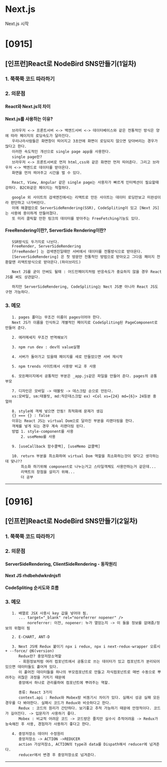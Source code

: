 # Next.js
Next.js 시작
# [0915]
## [인프런]React로 NodeBird SNS만들기(1일차)
### 1. 쭉쭉쭉 코드 따라하기
### 2. 의문점
#### React와 Next.js의 차이
#### Next.js를 사용하는 이유?
       브라우저 <-> 프론트서버 <-> 백엔드서버 <-> 데이터베이스와 같은 전통적인 방식은 양에 따라 페이지의 로딩속도가 달라진다.
       우리나라사람들은 화면창이 띄어지고 3초안에 화면이 로딩되지 않으면 닫아버리는 경우가 많다고 한다.
       이러한 속도적인 개선으로 single page app을 사용한다.
       single page란?
       브라우저 <-> 프론트서버로 먼저 html,css와 같은 화면만 먼저 띄어준다. 그리고 브라우저 <-> 백엔드로 데이터를 받아온다.
       화면을 먼저 띄어주고 시간을 벌 수 있다.
       
       React, View, Angular 같은 single page는 사용자가 빠르게 인터렉션이 필요할때 강하다. B2C와같은 페이지는 적절하다.
       
       google 외 사이트의 검색엔진에서는 리액트로 만든 사이트는 데이터 로딩만보고 미완성이라 판단하고 나가버린다.
       이에 해결법으로 ServerSideRendering(SSR), CodeSpliting이 있고 [Next JS]는 사용에 용이하게 만들어졌다.
       또 미리 클릭할 만한 링크의 데이터를 받아주는 FreeFetching기능도 있다.
        
        
         
#### FreeRendering이란?, ServerSide Rendering이란?
       SSR방식도 두가지로 나뉜다.
       FreeRender, ServerSideRendering    
       [FreeRender] 는 검색엔진일때만 서버에서 데이터를 전통방식으로 받아온다.
       [ServerSideRendering] 은 첫 방문만 전통적인 방법으로 받아오고 그다음 페이지 전환할땐 리액트방식으로 받아온다.(하이브리드)
        
       Next JS를 굳이 안써도 될때 : 어드민페이지처럼 반응속도가 중요하지 않을 경우 React JS를 써도 상관없다.
       
       하지만 ServerSideRendering, CodeSpliting는 Nect JS뿐 아니라 React JS도 구현 가능하다.

### 3. 메모
       1. pages 폴더는 무조건 이름이 pages이어야 한다. 
       Next JS가 이름을 인식하고 개별적인 페이지로 CodeSpliting된 PageComponent로 만들어 준다.
       
       2. 에러메세지 무조건 번역해보기
       
       3. npm run dev : dev의 value실행
       
       4. 서버가 돌아가고 있을때 페이지를 새로 만들었으면 서버 재시작
       
       5. npm trends 사이트에서 사용량 비교 후 사용
       
       6. 모든페이지에서 공통적인 부분은 _app.js같은 파일을 만들어 준다. pages의 공통 부모
       
       7. 디자인은 모바일 -> 태블릿 -> 데스크탑 순으로 만든다. 
       xs:모바일, sm:태블릿, md:작은데스크탑 ex) <Col xs={24} md={6}> 24등분 중 얼마
       
       8. style에 객체 넣으면 안됨! 최적화에 문제가 생김
       {} === {} : false
       이유는 React JS는 virtual Dom으로 달라진 부분을 리랜더링을 한다.
       객체를 넣게 되는 경우 계속 리랜더링 된다.
       방법 1. style-component를 사용
           2. useMemo를 사용
           
       9. [useCallback 함수콜백], [useMemo 값콜백]
       
       10. return 부분을 최소화하여 virtual Dom 역할을 최소화하는것이 맞다고 생각하는데 맞나??
           최소화 하기위해 component로 나누는거고 스타일객체도 사용안하는거 같은데...
           리액트의 장점을 살리기 위해...
           더 공부
           
---           
       
# [0916]
## [인프런]React로 NodeBird SNS만들기(2일차)
### 1. 쭉쭉쭉 코드 따라하기
### 2. 의문점
#### ServerSideRendering, ClientSideRendering - 동작원리
#### Next JS rhdbehdwkrdnjsfl
#### CodeSpliting 순서도와 흐름
### 3. 메모
       1. 배열로 JSX 사용시 key 값을 넣어야 됨.
          ... target="_blank" rel="noreferrer nopener" />
              noreferrer: 이전, nopener: 누가 열었는지 -> 이 둘을 정보를 없애줌/정보의 위협이 됨
              
       2. E-CHART, ANT-D
       
       3. Next JS에 Redux 붙이기 npx i redux, npx i next-redux-wrapper 오류시 + --force/ @6(version)
          Redux란? 중앙저장소역할
          - 회원정보처럼 여러 컴포넌트에서 공통으로 쓰는 데이터가 있고 컴포넌트가 분리되어 있으면 데이터들도 흩어져 있다.
          이 흩어진 데이터들을 하나의 부모컴포넌트로 만들고 자식컴포넌트로 매번 수동으로 뿌려주는 귀찮은 과정을 거치기 때문에
          중앙에서 하나로 관리를하여 컴포넌트에 뿌려주는 역할.
          
          종류: React 3가지 
          context.api : Redux와 Mobex랑 비동기시 차이가 있다. 실패시 성공 실패 모든경우를 다 봐야한다. 실패시 코드가 Redux와 비슷하다고 한다.
          Redux : 코드의 원리가 간단하다. 보기좋고 추적 가능하기 때문에 안정적이다. 코드가 길어진다. -> 입문자가 사용하기 좋다.
          Mobex : 비교적 어려운 코드 -> 코드량은 줄지만 실수시 추적어려움 -> Redux가 능숙해진 후 사용, 경험자가 사용하기 좋다고 한다.
          
       4. 중앙저장소 데이터 수정원리
          중앙저장소 -> ACTION ->REDUCER
          action 가상저장소, ACTION의 type과 data를 Dispath해서 reducer에 넘겨준다. 
          reducer에서 변경 후 중앙저장소로 넘겨준다.
       
---       
       
